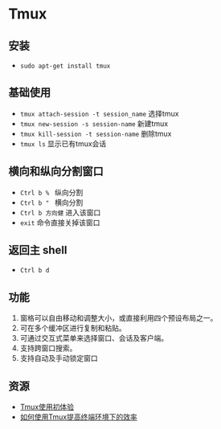 # Tmux 

## 安装

- `sudo apt-get install tmux`

## 基础使用
- `tmux attach-session -t session_name` 选择tmux
- `tmux new-session -s session-name` 新建tmux
- `tmux kill-session -t session-name` 删除tmux
- `tmux ls` 显示已有tmux会话

## 横向和纵向分割窗口
- `Ctrl b % ` 纵向分割
- `Ctrl b " ` 横向分割
- `Ctrl b 方向健` 进入该窗口
- `exit` 命令直接关掉该窗口

## 返回主 shell
- `Ctrl b d`

## 功能
1. 窗格可以自由移动和调整大小，或直接利用四个预设布局之一。
1. 可在多个缓冲区进行复制和粘贴。
1. 可通过交互式菜单来选择窗口、会话及客户端。
1. 支持跨窗口搜索。
1. 支持自动及手动锁定窗口

## 资源
- [Tmux使用初体验](http://blog.chinaunix.net/uid-26285146-id-3252286.html)
- [如何使用Tmux提高终端环境下的效率](http://os.51cto.com/art/201410/453671.htm)
